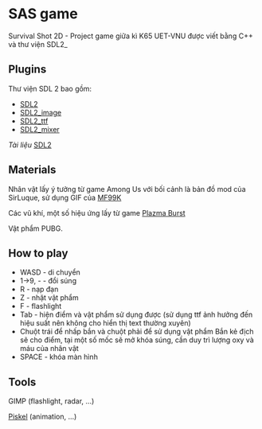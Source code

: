 # SAS game

Survival Shot 2D - Project game giữa kì K65 UET-VNU được viết bằng C++ và thư viện SDL2_

## Plugins
 Thư viện SDL 2 bao gồm:
* [SDL2](https://www.libsdl.org/download-2.0.php)
* [SDL2_image](https://www.libsdl.org/projects/SDL_image/)
* [SDL2_ttf](https://www.libsdl.org/projects/SDL_ttf/) 
* [SDL2_mixer](https://www.libsdl.org/projects/SDL_mixer/)

*Tài liệu* [SDL2](https://discourse.libsdl.org/)

## Materials
Nhân vật lấy ý tưởng từ game Among Us với bối cảnh là bản đồ mod của SirLuque, sử dụng GIF của [MF99K](https://www.deviantart.com/mf99k/art/Among-Us-crewmate-run-cycle-857048915)

Các vũ khí, một số hiệu ứng lấy từ game [Plazma Burst](https://plazmaburst.miraheze.org/wiki/Weapons)

Vật phẩm PUBG.  

## How to play
- WASD - di chuyển
- 1->9, - - đổi súng
- R - nạp đạn
- Z - nhặt vật phẩm
- F - flashlight
- Tab - hiện điểm và vật phẩm sử dụng được (sử dụng ttf ảnh hưởng đến hiệu suất nên không cho hiển thị text thường xuyên)
- Chuột trái để nhấp bắn và chuột phải để sử dụng vật phẩm 
Bắn kẻ địch sẽ cho điểm, tại một số mốc sẽ mở khóa súng, cần duy trì lượng oxy và máu của nhân vật
- SPACE - khóa màn hình

## Tools
GIMP (flashlight, radar, ...)

[Piskel](https://www.piskelapp.com/) (animation, ...)

